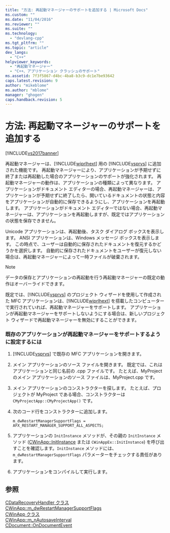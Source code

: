 ```yaml
---
title: "方法: 再起動マネージャーのサポートを追加する | Microsoft Docs"
ms.custom: ""
ms.date: "11/04/2016"
ms.reviewer: ""
ms.suite: ""
ms.technology: 
  - "devlang-cpp"
ms.tgt_pltfrm: ""
ms.topic: "article"
dev_langs: 
  - "C++"
helpviewer_keywords: 
  - "再起動マネージャー"
  - "C++、アプリケーション クラッシュのサポート"
ms.assetid: 7f3f5867-d4bc-4ba8-b3c9-dc1e7be93642
caps.latest.revision: 9
author: "mikeblome"
ms.author: "mblome"
manager: "ghogen"
caps.handback.revision: 5
---
```

# 方法: 再起動マネージャーのサポートを追加する
[!INCLUDE[vs2017banner](../assembler/inline/includes/vs2017banner.md)]

再起動マネージャーは、[!INCLUDE[wiprlhext](../c-runtime-library/reference/includes/wiprlhext_md.md)] 用の [!INCLUDE[vsprvs](../assembler/masm/includes/vsprvs_md.md)] に追加された機能です。 再起動マネージャーにより、アプリケーションが予期せずに終了または再起動した場合のアプリケーションのサポートが強化されます。 再起動マネージャーの動作は、アプリケーションの種類によって異なります。 アプリケーションがドキュメント エディターの場合、再起動マネージャーは、アプリケーションが予期せずに終了したら、開いているドキュメントの状態と内容をアプリケーションが自動的に保存できるようにし、アプリケーションを再起動します。 アプリケーションがドキュメント エディターではない場合、再起動マネージャーは、アプリケーションを再起動しますが、既定ではアプリケーションの状態を保存できません。  
  
 Unicode アプリケーションは、再起動後、タスク ダイアログ ボックスを表示します。 ANSI アプリケーションは、Windows メッセージ ボックスを表示します。 この時点で、ユーザーは自動的に保存されたドキュメントを復元するかどうかを選択します。 自動的に保存されたドキュメントをユーザーが復元しない場合は、再起動マネージャーによって一時ファイルが破棄されます。  
  
> [!NOTE]
>  データの保存とアプリケーションの再起動を行う再起動マネージャーの既定の動作はオーバーライドできます。  
  
 既定では、[!INCLUDE[vsprvs](../assembler/masm/includes/vsprvs_md.md)] のプロジェクト ウィザードを使用して作成された MFC アプリケーションは、[!INCLUDE[wiprlhext](../c-runtime-library/reference/includes/wiprlhext_md.md)] を搭載したコンピューターで実行されていれば、再起動マネージャーをサポートします。 アプリケーションが再起動マネージャーをサポートしないようにする場合は、新しいプロジェクト ウィザードで再起動マネージャーを無効にすることができます。  
  
### 既存のアプリケーションが再起動マネージャーをサポートするように設定するには  
  
1.  [!INCLUDE[vsprvs](../assembler/masm/includes/vsprvs_md.md)] で既存の MFC アプリケーションを開きます。  
  
2.  メイン アプリケーションのソース ファイルを開きます。 既定では、これはアプリケーションと同じ名前の .cpp ファイルです。 たとえば、MyProject のメイン アプリケーションのソース ファイルは、MyProject.cpp です。  
  
3.  メイン アプリケーションのコンストラクターを探します。 たとえば、プロジェクトが MyProject である場合、コンストラクターは `CMyProjectApp::CMyProjectApp()` です。  
  
4.  次のコード行をコンストラクターに追加します。  
  
    ```  
    m_dwRestartManagerSupportFlags = AFX_RESTART_MANAGER_SUPPORT_ALL_ASPECTS;  
    ```  
  
5.  アプリケーションの `InitInstance` メソッドが、その親の `InitInstance` メソッド \([CWinApp::InitInstance](../Topic/CWinApp::InitInstance.md) または `CWinAppEx::InitInstance`\) を呼び出すことを確認します。`InitInstance` メソッドには、`m_dwRestartManagerSupportFlags` パラメーターをチェックする責任があります。  
  
6.  アプリケーションをコンパイルして実行します。  
  
## 参照  
 [CDataRecoveryHandler クラス](../mfc/reference/cdatarecoveryhandler-class.md)   
 [CWinApp::m\_dwRestartManagerSupportFlags](../Topic/CWinApp::m_dwRestartManagerSupportFlags.md)   
 [CWinApp クラス](../mfc/reference/cwinapp-class.md)   
 [CWinApp::m\_nAutosaveInterval](../Topic/CWinApp::m_nAutosaveInterval.md)   
 [CDocument::OnDocumentEvent](../Topic/CDocument::OnDocumentEvent.md)